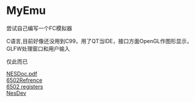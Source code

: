 # MyEmu
尝试自己编写一个FC模拟器

C语言,目前好像还没用到C99，用了QT当IDE，接口方面OpenGL作图形显示，GLFW处理窗口和用户输入

仅此而已

[NESDoc.pdf](http://nesdev.com/NESDoc.pdf)   
[6502Refrence](http://obelisk.me.uk/6502/ref|erence.html)    
[6502 registers](http://obelisk.me.uk/6502/registers.html)  
[NesDev](http://wiki.nesdev.com)